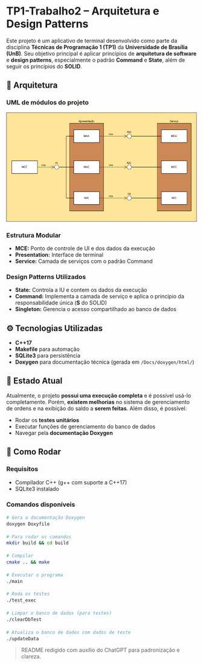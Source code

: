 # TP1-Trabalho2 – Arquitetura e Design Patterns

Este projeto é um aplicativo de terminal desenvolvido como parte da disciplina **Técnicas de Programação 1 (TP1)** da **Universidade de Brasília (UnB)**. Seu objetivo principal é aplicar princípios de **arquitetura de software** e **design patterns**, especialmente o padrão **Command** e **State**, além de seguir os princípios do **SOLID**.

## 📐 Arquitetura

### UML de módulos do projeto
![UML dos módulos do projeto](Docs/TP1-Trabalho2-Modulos.drawio.png)

### Estrutura Modular

- **MCE:** Ponto de controle de UI e dos dados da execução
- **Presentation:** Interface de terminal
- **Service:** Camada de serviços com o padrão Command

### Design Patterns Utilizados

- **State:** Controla a IU e contem os dados da execução
- **Command:** Implementa a camada de serviço e aplica o princípio da responsabilidade única (**S** do SOLID)
- **Singleton:** Gerencia o acesso compartilhado ao banco de dados

## ⚙️ Tecnologias Utilizadas

- **C++17**
- **Makefile** para automação
- **SQLite3** para persistência
- **Doxygen** para documentação técnica (gerada em `/Docs/doxygen/html/`)

## 🧪 Estado Atual

Atualmente, o projeto **possui uma execução completa** e é possível usá-lo completamente. Porém, **existem melhorias** no sistema de gerenciamento de ordens e na exibição do saldo a **serem feitas**. Além disso, é possível:

- Rodar os **testes unitários**
- Executar funções de gerenciamento do banco de dados
- Navegar pela **documentação Doxygen**

## 🚀 Como Rodar

### Requisitos

- Compilador C++ (g++ com suporte a C++17)
- SQLite3 instalado

### Comandos disponíveis

```bash
# Gera a documentação Doxygen
doxygen Doxyfile

# Para rodar os comandos
mkdir build && cd build

# Compilar
cmake .. && make

# Executar o programa
./main

# Roda os testes
./test_exec

# Limpar o banco de dados (para testes)
./clearDbTest

# Atualiza o banco de dados com dados de teste
./updateData
```

> README redigido com auxílio do ChatGPT para padronização e clareza.